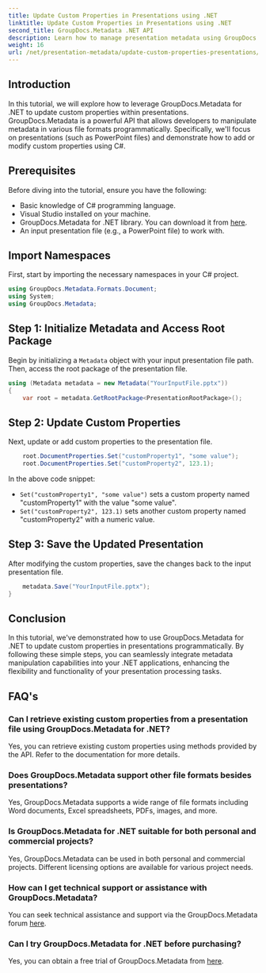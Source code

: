 ```yaml
---
title: Update Custom Properties in Presentations using .NET
linktitle: Update Custom Properties in Presentations using .NET
second_title: GroupDocs.Metadata .NET API
description: Learn how to manage presentation metadata using GroupDocs.Metadata for .NET. Update custom properties efficiently in PowerPoint files.
weight: 16
url: /net/presentation-metadata/update-custom-properties-presentations/
---
```

## Introduction
In this tutorial, we will explore how to leverage GroupDocs.Metadata for .NET to update custom properties within presentations. GroupDocs.Metadata is a powerful API that allows developers to manipulate metadata in various file formats programmatically. Specifically, we'll focus on presentations (such as PowerPoint files) and demonstrate how to add or modify custom properties using C#.
## Prerequisites
Before diving into the tutorial, ensure you have the following:
- Basic knowledge of C# programming language.
- Visual Studio installed on your machine.
- GroupDocs.Metadata for .NET library. You can download it from [here](https://releases.groupdocs.com/metadata/net/).
- An input presentation file (e.g., a PowerPoint file) to work with.

## Import Namespaces
First, start by importing the necessary namespaces in your C# project.
```csharp
using GroupDocs.Metadata.Formats.Document;
using System;
using GroupDocs.Metadata;
```
## Step 1: Initialize Metadata and Access Root Package
Begin by initializing a `Metadata` object with your input presentation file path. Then, access the root package of the presentation file.
```csharp
using (Metadata metadata = new Metadata("YourInputFile.pptx"))
{
    var root = metadata.GetRootPackage<PresentationRootPackage>();
```
## Step 2: Update Custom Properties
Next, update or add custom properties to the presentation file.
```csharp
    root.DocumentProperties.Set("customProperty1", "some value");
    root.DocumentProperties.Set("customProperty2", 123.1);
```
In the above code snippet:
- `Set("customProperty1", "some value")` sets a custom property named "customProperty1" with the value "some value".
- `Set("customProperty2", 123.1)` sets another custom property named "customProperty2" with a numeric value.
## Step 3: Save the Updated Presentation
After modifying the custom properties, save the changes back to the input presentation file.
```csharp
    metadata.Save("YourInputFile.pptx");
}
```

## Conclusion
In this tutorial, we've demonstrated how to use GroupDocs.Metadata for .NET to update custom properties in presentations programmatically. By following these simple steps, you can seamlessly integrate metadata manipulation capabilities into your .NET applications, enhancing the flexibility and functionality of your presentation processing tasks.

## FAQ's
### Can I retrieve existing custom properties from a presentation file using GroupDocs.Metadata for .NET?
Yes, you can retrieve existing custom properties using methods provided by the API. Refer to the documentation for more details.
### Does GroupDocs.Metadata support other file formats besides presentations?
Yes, GroupDocs.Metadata supports a wide range of file formats including Word documents, Excel spreadsheets, PDFs, images, and more.
### Is GroupDocs.Metadata for .NET suitable for both personal and commercial projects?
Yes, GroupDocs.Metadata can be used in both personal and commercial projects. Different licensing options are available for various project needs.
### How can I get technical support or assistance with GroupDocs.Metadata?
You can seek technical assistance and support via the GroupDocs.Metadata forum [here](https://forum.groupdocs.com/c/metadata/14).
### Can I try GroupDocs.Metadata for .NET before purchasing?
Yes, you can obtain a free trial of GroupDocs.Metadata from [here](https://releases.groupdocs.com/).
